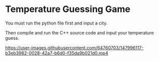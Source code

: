 # Temperature Guessing Game

You must run the python file first and input a city.

Then compile and run the C++ source code and input your temperature guess.



https://user-images.githubusercontent.com/64760703/147996117-b3eb3982-0028-42a7-b6d0-f35da9b021d0.mp4

